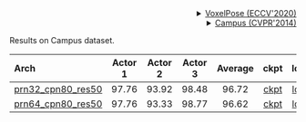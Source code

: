 <!-- [ALGORITHM] -->

<details>
<summary align="right"><a href="https://www.ecva.net/papers/eccv_2020/papers_ECCV/papers/123460188.pdf">VoxelPose (ECCV'2020)</a></summary>

```bibtex
@inproceedings{tumultipose,
  title={VoxelPose: Towards Multi-Camera 3D Human Pose Estimation in Wild Environment},
  author={Tu, Hanyue and Wang, Chunyu and Zeng, Wenjun},
  booktitle={ECCV},
  year={2020}
}
```

</details>

<!-- [DATASET] -->

<details>
<summary align="right"><a href="http://campar.in.tum.de/pub/belagiannis2014cvpr/belagiannis2014cvpr.pdf.html">Campus (CVPR'2014)</a></summary>

```bibtex
@inproceedings {belagian14multi,
    title = {{3D} Pictorial Structures for Multiple Human Pose Estimation},
    author = {Belagiannis, Vasileios and Amin, Sikandar and Andriluka, Mykhaylo and Schiele, Bernt and Navab
    Nassir and Ilic, Slobodan},
    booktitle = {IEEE Computer Society Conference on Computer Vision and Pattern Recognition (CVPR)},
    year = {2014},
    month = {June},
    organization={IEEE}
}
```

</details>

Results on Campus dataset.

| Arch | Actor 1 | Actor 2 | Actor 3 | Average| ckpt | log |
| :--- | :---: | :---: | :---: | :---: | :---: | :---: |
| [prn32_cpn80_res50](/configs/body/3d_kpt_mview_rgb_img/voxelpose/campus/voxelpose_prn32x32x32_cpn80x80x20_campus_cam3.py) | 97.76 | 93.92 | 98.48 | 96.72 | [ckpt](https://download.openmmlab.com/mmpose/body3d/voxelpose/voxelpose_prn32x32x32_cpn80x80x20_campus_cam3-3ecee30e_20220323.pth) | [log](https://download.openmmlab.com/mmpose/body3d/voxelpose/voxelpose_prn32x32x32_cpn80x80x20_campus_cam3.log.json) |
| [prn64_cpn80_res50](/configs/body/3d_kpt_mview_rgb_img/voxelpose/campus/voxelpose_prn64x64x64_cpn80x80x20_campus_cam3.py) | 97.76 | 93.33 | 98.77 | 96.62| [ckpt](https://download.openmmlab.com/mmpose/body3d/voxelpose/voxelpose_prn64x64x64_cpn80x80x20_campus_cam3-d8decbf7_20220323.pth) | [log](https://download.openmmlab.com/mmpose/body3d/voxelpose/voxelpose_prn64x64x64_cpn80x80x20_campus_cam3.log.json) |
